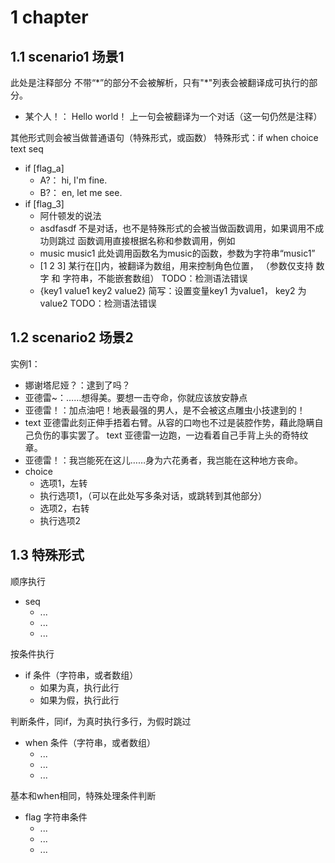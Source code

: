 # 1 chapter
## 1.1 scenario1 场景1
此处是注释部分
不带“\*”的部分不会被解析，只有"\*"列表会被翻译成可执行的部分。

* 某个人！： Hello world！
上一句会被翻译为一个对话（这一句仍然是注释）

其他形式则会被当做普通语句（特殊形式，或函数）
特殊形式：if when choice text seq
* if [flag_a]
  * A?： hi, I'm fine.
  * B?： en, let me see.
* if [flag_3]
  * 阿什顿发的说法
  * asdfasdf
  不是对话，也不是特殊形式的会被当做函数调用，如果调用不成功则跳过
  函数调用直接根据名称和参数调用，例如
  * music music1
  此处调用函数名为music的函数，参数为字符串“music1”
  * [1 2 3]
  某行在[]内，被翻译为数组，用来控制角色位置，
  （参数仅支持 数字 和 字符串，不能嵌套数组）
  TODO：检测语法错误
  * {key1 value1 key2 value2}
  简写：设置变量key1 为value1， key2 为 value2
  TODO：检测语法错误

## 1.2 scenario2 场景2
实例1：
* 娜谢塔尼娅？：逮到了吗？
* 亚德雷~：……想得美。要想一击夺命，你就应该放安静点
* 亚德雷！：加点油吧！地表最强的男人，是不会被这点雕虫小技逮到的！
* text 亚德雷此刻正伸手捂着右臂。从容的口吻也不过是装腔作势，藉此隐瞒自己负伤的事实罢了。
text 亚德雷一边跑，一边看着自己手背上头的奇特纹章。
* 亚德雷！：我岂能死在这儿……身为六花勇者，我岂能在这种地方丧命。
* choice
  * 选项1，左转
  * 执行选项1，（可以在此处写多条对话，或跳转到其他部分）
  * 选项2，右转
  * 执行选项2

## 1.3 特殊形式
顺序执行
* seq
  * ...
  * ...
  * ...

按条件执行
* if 条件（字符串，或者数组）
  * 如果为真，执行此行
  * 如果为假，执行此行

判断条件，同if，为真时执行多行，为假时跳过
* when 条件（字符串，或者数组）
  * ...
  * ...
  * ...

基本和when相同，特殊处理条件判断
* flag 字符串条件
  * ...
  * ...
  * ...
